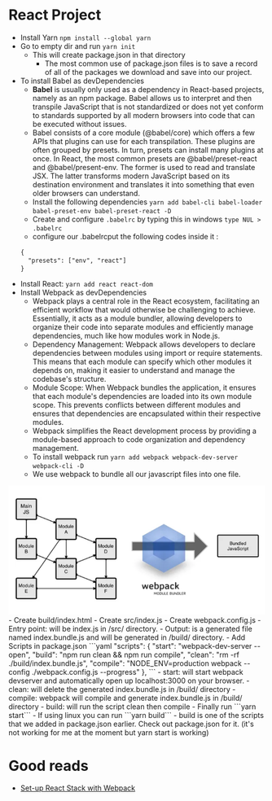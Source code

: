 # React Project
- Install Yarn ```npm install --global yarn```
- Go to empty dir and run ```yarn init```
  - This will create package.json in that directory
    - The most common use of package.json files is to save a record of all of the packages we download and save into our project.
- To install Babel as devDependencies
  - **Babel** is usually only used as a dependency in React-based projects, namely as an npm package. Babel allows us to interpret and then transpile JavaScript that is not standardized or does not yet conform to standards supported by all modern browsers into code that can be executed without issues.
  - Babel consists of a core module (@babel/core) which offers a few APIs that plugins can use for each transpilation. These plugins are often grouped by presets. In turn, presets can install many plugins at once. In React, the most common presets are @babel/preset-react and @babel/present-env. The former is used to read and translate JSX. The latter transforms modern JavaScript based on its destination environment and translates it into something that even older browsers can understand.
  - Install the following dependencies ```yarn add babel-cli babel-loader babel-preset-env babel-preset-react -D```
  - Create and configure ```.babelrc``` by typing this in windows ```type NUL > .babelrc```
  - configure our .babelrcput the following codes inside it : 
  ```
  {
    "presets": ["env", "react"]
  }
  ```
- Install React:  ```yarn add react react-dom```
- Install Webpack as devDependencies
  - Webpack plays a central role in the React ecosystem, facilitating an efficient workflow that would otherwise be challenging to achieve. Essentially, it acts as a module bundler, allowing developers to organize their code into separate modules and efficiently manage dependencies, much like how modules work in Node.js.
  - Dependency Management: Webpack allows developers to declare dependencies between modules using import or require statements. This means that each module can specify which other modules it depends on, making it easier to understand and manage the codebase's structure.
  - Module Scope: When Webpack bundles the application, it ensures that each module's dependencies are loaded into its own module scope. This prevents conflicts between different modules and ensures that dependencies are encapsulated within their respective modules.
  - Webpack simplifies the React development process by providing a module-based approach to code organization and dependency management. 
  - To install webpack run ```yarn add webpack webpack-dev-server webpack-cli -D```
  - We use webpack to bundle all our javascript files into one file.
<img src="img/webpack.png">
- Create build/index.html
- Create src/index.js
- Create webpack.config.js
  - Entry point: will be index.js in /src/ directory.
  - Output: is a generated file named index.bundle.js and will be generated in /build/ directory.
- Add Scripts in package.json
```yaml
"scripts": {
  "start": "webpack-dev-server --open",
  "build": "npm run clean && npm run compile",
  "clean": "rm -rf ./build/index.bundle.js",
  "compile": "NODE_ENV=production webpack --config ./webpack.config.js --progress"
},
```
  - start: will start webpack devserver and automatically open up localhost:3000 on your browser.
  - clean: will delete the generated index.bundle.js in /build/ directory
  - compile: webpack will compile and generate index.bundle.js in /build/ directory
  - build: will run the script clean then compile
- Finally run ```yarn start```
- If using linux you can run ```yarn build```
  - build is one of the scripts that we added in package.json earlier. Check out package.json for it. (it's not working for me at the moment but yarn start is working)


# Good reads
- [Set-up React Stack with Webpack](https://itnext.io/from-zero-to-deploy-set-up-react-stack-with-webpack-3-20b57d6cb8d7)